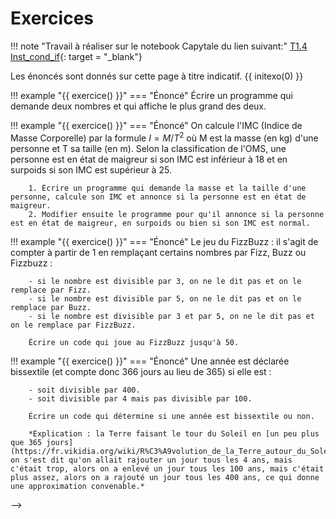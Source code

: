 # Exercices
!!! note "Travail à réaliser sur le notebook Capytale du lien suivant:"
	[T1.4 Inst_cond_if](https://capytale2.ac-paris.fr/web/c/ad53-631482/mln){: target = "_blank"} 

Les énoncés sont donnés sur cette page à titre indicatif.
{{ initexo(0) }}

!!! example "{{ exercice() }}"
    === "Énoncé"
        Écrire un programme qui demande deux nombres et qui affiche le plus grand des deux.
<!---
=== "Correction"
{{ correction(True,
"
```python linenums='1'
n1 = int(input('Premier nombre ?'))
n2 = int(input('Deuxième nombre ?'))

if n1 > n2:
    print('le nombre le plus grand est', n1)
elif n2 > n1:
    print('le nombre le plus grand est', n2)
else:
    print('les deux nombres sont égaux')

```
"
) }}
-->


!!! example "{{ exercice() }}"
    === "Énoncé"
        On calcule l'IMC (Indice de Masse Corporelle) par la formule $I = M / T^2$ où M est la masse (en kg) d'une personne et T sa taille (en m).
        Selon la classification de l'OMS, une personne est en état de maigreur si son IMC est inférieur à 18 et en surpoids si son IMC est supérieur à 25. 

        1. Écrire un programme qui demande la masse et la taille d'une personne, calcule son IMC et annonce si la personne est en état de maigreur.
        2. Modifier ensuite le programme pour qu'il annonce si la personne est en état de maigreur, en surpoids ou bien si son IMC est normal.
<!---
=== "Correction"
{{ correction(True,
"
```python linenums='1'
masse = float(input('Quelle est votre masse (en kg) ? '))
taille = float(input('Quelle est votre taille (en m) ? '))

IMC = masse / taille**2
print('votre IMC vaut :', IMC)
if IMC < 18:
    print('vous êtes en état de maigreur')
elif IMC < 25:
    print('votre corpulence est dans la normale')
else:
    print('vous êtes en surpoids')
```
"
) }}
-->

!!! example "{{ exercice() }}"
    === "Énoncé"
        Le jeu du FizzBuzz : il s'agit de compter à partir de 1 en remplaçant certains nombres par Fizz, Buzz ou Fizzbuzz :

        - si le nombre est divisible par 3, on ne le dit pas et on le remplace par Fizz.
        - si le nombre est divisible par 5, on ne le dit pas et on le remplace par Buzz.
        - si le nombre est divisible par 3 et par 5, on ne le dit pas et on le remplace par FizzBuzz.

        Écrire un code qui joue au FizzBuzz jusqu'à 50.

<!---
=== "Correction"
{{ correction(True,
"
```python linenums='1'
for k in range(1,20):
    if k % 3 == 0 and k % 5 == 0:
	print('fizzbuzz')
    elif k % 3 == 0:
	print('fizz')
    elif k % 5 == 0:
	print('buzz')
    else:
	print(k)
```
"
) }}
-->


!!! example "{{ exercice() }}"
    === "Énoncé"
        Une année est déclarée bissextile (et compte donc 366 jours au lieu de 365) si elle est :

        - soit divisible par 400.
        - soit divisible par 4 mais pas divisible par 100.

        Écrire un code qui détermine si une année est bissextile ou non.

        *Explication : la Terre faisant le tour du Soleil en [un peu plus que 365 jours](https://fr.vikidia.org/wiki/R%C3%A9volution_de_la_Terre_autour_du_Soleil), on s'est dit qu'on allait rajouter un jour tous les 4 ans, mais c'était trop, alors on a enlevé un jour tous les 100 ans, mais c'était plus assez, alors on a rajouté un jour tous les 400 ans, ce qui donne une approximation convenable.*

<!---
=== "Correction"
{{ correction(True,
"""
```python linenums='1'
annee = 2021

if annee % 400 == 0:
print(annee, \"est bissextile\")
elif annee % 4 == 0 and annee % 100 != 0:
print(annee, \"est bissextile\")
else:
print(annee, \"n'est pas bissextile\")
```
"""
) }}
-->  
-->
